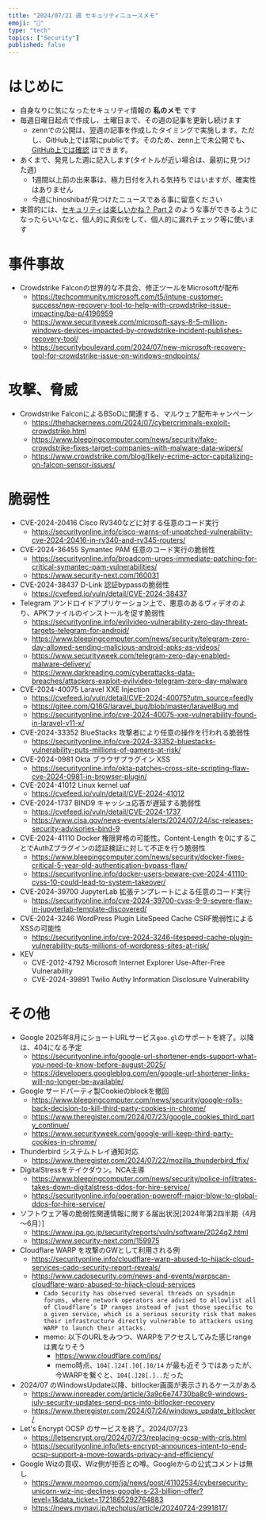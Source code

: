 ```yaml
---
title: "2024/07/21 週 セキュリティニュースメモ"
emoji: "🔖"
type: "tech"
topics: ["Security"]
published: false
---
```


# はじめに
* 自身なりに気になったセキュリティ情報の **私のメモ** です
* 毎週日曜日起点で作成し、土曜日まで、その週の記事を更新し続けます
    * zennでの公開は、翌週の記事を作成したタイミングで実施します。ただし、GitHub上では常にpublicです。そのため、zenn上で未公開でも、[GitHub上では確認](https://github.com/hinoshiba/zenn.dev/tree/main/articles) はできます。
* あくまで、発見した週に記入します(タイトルが近い場合は、最初に見つけた週)
    * 1週間以上前の出来事は、極力日付を入れる気持ちではいますが、確実性はありません
    * 今週にhinoshibaが見つけたニュースである事に留意ください
* 実質的には、[セキュリティは楽しいかね？ Part 2](https://negi.hatenablog.com/) のような事ができるようになったらいいなと、個人的に真似をして、個人的に漏れチェック等に使います

# 事件事故

* Crowdstrike Falconの世界的な不具合、修正ツールをMicrosoftが配布
    * https://techcommunity.microsoft.com/t5/intune-customer-success/new-recovery-tool-to-help-with-crowdstrike-issue-impacting/ba-p/4196959
    * https://www.securityweek.com/microsoft-says-8-5-million-windows-devices-impacted-by-crowdstrike-incident-publishes-recovery-tool/
    * https://securityboulevard.com/2024/07/new-microsoft-recovery-tool-for-crowdstrike-issue-on-windows-endpoints/

# 攻撃、脅威

* Crowdstrike FalconによるBSoDに関連する、マルウェア配布キャンペーン
    * https://thehackernews.com/2024/07/cybercriminals-exploit-crowdstrike.html
    * https://www.bleepingcomputer.com/news/security/fake-crowdstrike-fixes-target-companies-with-malware-data-wipers/
    * https://www.crowdstrike.com/blog/likely-ecrime-actor-capitalizing-on-falcon-sensor-issues/

# 脆弱性
* CVE-2024-20416 Cisco RV340などに対する任意のコード実行
    * https://securityonline.info/cisco-warns-of-unpatched-vulnerability-cve-2024-20416-in-rv340-and-rv345-routers/
* CVE-2024-36455 Symantec PAM 任意のコード実行の脆弱性
    * https://securityonline.info/broadcom-urges-immediate-patching-for-critical-symantec-pam-vulnerabilities/
    * https://www.security-next.com/160031
* CVE-2024-38437 D-Link 認証bypassの脆弱性
    * https://cvefeed.io/vuln/detail/CVE-2024-38437
* Telegram アンドロイドアプリケーション上で、悪意のあるヴィデオのより、APKファイルのインストールを促す脆弱性
    * https://securityonline.info/evilvideo-vulnerability-zero-day-threat-targets-telegram-for-android/
    * https://www.bleepingcomputer.com/news/security/telegram-zero-day-allowed-sending-malicious-android-apks-as-videos/
    * https://www.securityweek.com/telegram-zero-day-enabled-malware-delivery/
    * https://www.darkreading.com/cyberattacks-data-breaches/attackers-exploit-evilvideo-telegram-zero-day-malware
* CVE-2024-40075 Laravel XXE Injection
    * https://cvefeed.io/vuln/detail/CVE-2024-40075?utm_source=feedly
    * https://gitee.com/Q16G/laravel_bug/blob/master/laravelBug.md
    * https://securityonline.info/cve-2024-40075-xxe-vulnerability-found-in-laravel-v11-x/
* CVE-2024-33352 BlueStacks 攻撃者により任意の操作を行われる脆弱性
    * https://securityonline.info/cve-2024-33352-bluestacks-vulnerability-puts-millions-of-gamers-at-risk/
* CVE-2024-0981 Okta ブラウザプラグイン XSS
    * https://securityonline.info/okta-patches-cross-site-scripting-flaw-cve-2024-0981-in-browser-plugin/
* CVE-2024-41012 Linux kernel uaf
    * https://cvefeed.io/vuln/detail/CVE-2024-41012
* CVE-2024-1737 BIND9 キャッシュ応答が遅延する脆弱性
    * https://cvefeed.io/vuln/detail/CVE-2024-1737
    * https://www.cisa.gov/news-events/alerts/2024/07/24/isc-releases-security-advisories-bind-9
* CVE-2024-41110 Docker 権限昇格の可能性。Content-Length を0にすることでAuthZプラグインの認証検証に対して不正を行う脆弱性
    * https://www.bleepingcomputer.com/news/security/docker-fixes-critical-5-year-old-authentication-bypass-flaw/
    * https://securityonline.info/docker-users-beware-cve-2024-41110-cvss-10-could-lead-to-system-takeover/
* CVE-2024-39700 JupyterLab 拡張テンプレートによる任意のコード実行
    * https://securityonline.info/cve-2024-39700-cvss-9-9-severe-flaw-in-jupyterlab-template-discovered/
* CVE-2024-3246 WordPress Plugin LiteSpeed Cache CSRF脆弱性によるXSSの可能性
    * https://securityonline.info/cve-2024-3246-litespeed-cache-plugin-vulnerability-puts-millions-of-wordpress-sites-at-risk/
* KEV
    * CVE-2012-4792 Microsoft Internet Explorer Use-After-Free Vulnerability
    * CVE-2024-39891 Twilio Authy Information Disclosure Vulnerability

# その他

* Google 2025年8月にショートURLサービス`goo.gl`のサポートを終了。以降は、404になる予定
    * https://securityonline.info/google-url-shortener-ends-support-what-you-need-to-know-before-august-2025/
    * https://developers.googleblog.com/en/google-url-shortener-links-will-no-longer-be-available/
* Google サードパーティ製Cookieのblockを撤回
    * https://www.bleepingcomputer.com/news/security/google-rolls-back-decision-to-kill-third-party-cookies-in-chrome/
    * https://www.theregister.com/2024/07/23/google_cookies_third_party_continue/
    * https://www.securityweek.com/google-will-keep-third-party-cookies-in-chrome/
* Thunderbird システムトレイ通知対応
    * https://www.theregister.com/2024/07/22/mozilla_thunderbird_ffix/
* DigitalStressをテイクダウン。NCA主導
    * https://www.bleepingcomputer.com/news/security/police-infiltrates-takes-down-digitalstress-ddos-for-hire-service/
    * https://securityonline.info/operation-poweroff-major-blow-to-global-ddos-for-hire-service/
* ソフトウェア等の脆弱性関連情報に関する届出状況[2024年第2四半期（4月～6月）]
    * https://www.ipa.go.jp/security/reports/vuln/software/2024q2.html
    * https://www.security-next.com/159975
* Cloudflare WARP を攻撃のGWとして利用される例
    * https://securityonline.info/cloudflare-warp-abused-to-hijack-cloud-services-cado-security-report-reveals/
    * https://www.cadosecurity.com/news-and-events/warpscan-cloudflare-warp-abused-to-hijack-cloud-services
        * `Cado Security has observed several threads on sysadmin forums, where network operators are advised to allowlist all of Cloudflare’s IP ranges instead of just those specific to a given service, which is a serious security risk that makes their infrastructure directly vulnerable to attackers using WARP to launch their attacks.`
        * memo: 以下のURLをみつつ、WARPをアクセスしてみた感じrangeは異なりそう
            * https://www.cloudflare.com/ips/
            * memo時点、`104[.]24[.]0[.]0/14` が最も近そうではあったが、今WARPを繋ぐと、`104[.]28[.]..`だった
* 2024/07 のWindowsUpdate以降、bitlocker画面が表示されるケースがある 
    * https://www.inoreader.com/article/3a9c6e74730ba8c9-windows-july-security-updates-send-pcs-into-bitlocker-recovery
    * https://www.theregister.com/2024/07/24/windows_update_bitlocker/
* Let's Encrypt OCSP のサービスを終了。2024/07/23
    * https://letsencrypt.org/2024/07/23/replacing-ocsp-with-crls.html
    * https://securityonline.info/lets-encrypt-announces-intent-to-end-ocsp-support-a-move-towards-privacy-and-efficiency/
* Google Wizの買収、Wiz側が拒否との噂。Googleからの公式コメントは無し
    * https://www.moomoo.com/ja/news/post/41102534/cybersecurity-unicorn-wiz-inc-declines-google-s-23-billion-offer?level=1&data_ticket=1721865292764883
    * https://news.mynavi.jp/techplus/article/20240724-2991817/
